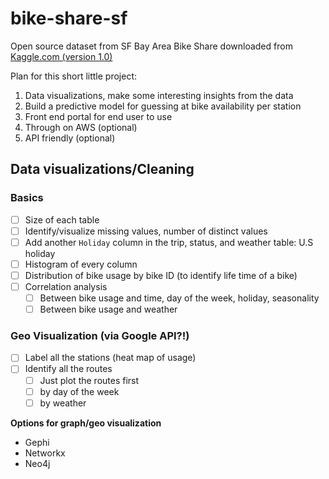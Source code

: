 # bike-share-sf

Open source dataset from SF Bay Area Bike Share downloaded from [Kaggle.com (version 1.0)](https://www.kaggle.com/benhamner/sf-bay-area-bike-share)

Plan for this short little project:

1. Data visualizations, make some interesting insights from the data
2. Build a predictive model for guessing at bike availability per station
3. Front end portal for end user to use
4. Through on AWS (optional)
5. API friendly (optional)

## Data visualizations/Cleaning
### Basics
- [ ] Size of each table
- [ ] Identify/visualize missing values, number of distinct values
- [ ] Add another `Holiday` column in the trip, status, and weather table: U.S holiday
- [ ] Histogram of every column
- [ ] Distribution of bike usage by bike ID (to identify life time of a bike)
- [ ] Correlation analysis
  - [ ] Between bike usage and time, day of the week, holiday, seasonality
  - [ ] Between bike usage and weather

### Geo Visualization (via Google API?!)
- [ ] Label all the stations (heat map of usage)
- [ ] Identify all the routes
  - [ ] Just plot the routes first
  - [ ] by day of the week
  - [ ] by weather

**Options for graph/geo visualization**
- Gephi
- Networkx
- Neo4j

